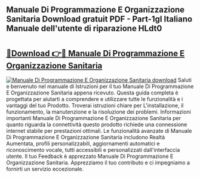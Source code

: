 ## Manuale Di Programmazione E Organizzazione Sanitaria Download gratuit PDF - Part-1gI Italiano Manuale dell'utente di riparazione HLdt0

# <h2><a href="http://dffdrre.blite.top/?on=Manuale+Di+Programmazione+E+Organizzazione+Sanitaria">🔗Download 👉🔴 Manuale Di Programmazione E Organizzazione Sanitaria</a></h2>

[![Manuale Di Programmazione E Organizzazione Sanitaria download](https://i.imgur.com/lujVjoI.png)](http://dffdrre.blite.top/?on=Manuale+Di+Programmazione+E+Organizzazione+Sanitaria)
Saluti e benvenuto nel manuale di Istruzioni per il tuo Manuale Di Programmazione E Organizzazione Sanitaria appena ricevuto. Questa guida completa è progettata per aiutarti a comprendere e utilizzare tutte le funzionalità e i vantaggi del tuo Prodotto. Troverai istruzioni chiare per L'installazione, il funzionamento, la manutenzione e la risoluzione dei problemi. Informazioni importanti Manuale Di Programmazione E Organizzazione Sanitaria per quanto riguarda la connettività questo prodotto richiede una connessione internet stabile per prestazioni ottimali. Le funzionalità avanzate di Manuale Di Programmazione E Organizzazione Sanitaria includono Realtà Aumentata, profili personalizzabili, aggiornamenti automatici e riconoscimento vocale, tutti accessibili e personalizzati dall'interfaccia utente. Il tuo Feedback è apprezzato Manuale Di Programmazione E Organizzazione Sanitaria. Apprezziamo il tuo contributo e ci impegniamo a fornirti un servizio eccezionale.

